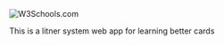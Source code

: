 <img src="https://ponisha.ir/usercontent/330808/portfolios/101322/portfolio-1fb89602ba7a77e5b456ba572bd4159c.png" alt="W3Schools.com">

This is a litner system web app for learning better cards
